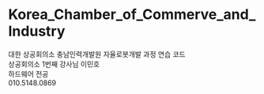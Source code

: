 # Korea_Chamber_of_Commerve_and_Industry
대한 상공회의소 충남인력개발원 자율로봇개발 과정 연습 코드  
상공회의소 1번째 강사님 이민호  
하드웨어 전공  
010.5148.0869  
